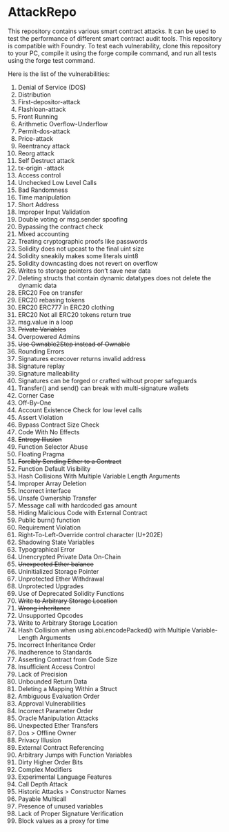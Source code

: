 # AttackRepo
This repository contains various smart contract attacks. It can be used to test the performance of different smart contract audit tools. This repository is compatible with Foundry. To test each vulnerability, clone this repository to your PC, compile it using the forge compile command, and run all tests using the forge test command.

Here is the list of the vulnerabilities: 

 
 1.	Denial of Service (DOS)
 2.	Distribution
 3.	First-depositor-attack
 4.	Flashloan-attack
 5.	Front Running
 6.	Arithmetic Overflow-Underflow
 7.	Permit-dos-attack
 8.	Price-attack
 9.	Reentrancy attack
10.	Reorg attack
11.	Self Destruct attack
12.	tx-origin -attack
13.	Access control
14.	Unchecked Low Level Calls
15.	Bad Randomness
16.	Time manipulation
17.	Short Address
18.	Improper Input Validation
19.	Double voting or msg.sender spoofing
20.	Bypassing the contract check
21.	Mixed accounting
22.	Treating cryptographic proofs like passwords
23.	Solidity does not upcast to the final uint size
24.	Solidity sneakily makes some literals uint8
25.	Solidity downcasting does not revert on overflow
26.	Writes to storage pointers don’t save new data
27.	Deleting structs that contain dynamic datatypes does not delete the dynamic data
28.	ERC20 Fee on transfer
29.	ERC20 rebasing tokens
30.	ERC20 ERC777 in ERC20 clothing
31.	ERC20 Not all ERC20 tokens return true
32.	msg.value in a loop
33.	~~Private Variables~~
34.	Overpowered Admins
35.	~~Use Ownable2Step instead of Ownable~~
36.	Rounding Errors
37.	Signatures ecrecover returns invalid address
38.	Signature replay
39.	Signature malleability
40.	Signatures can be forged or crafted without proper safeguards
41.	Transfer() and send() can break with multi-signature wallets
42.	Corner Case
43.	Off-By-One
44.	Account Existence Check for low level calls
45.	Assert Violation
46.	Bypass Contract Size Check
47.	Code With No Effects
48.	~~Entropy Illusion~~
49.	Function Selector Abuse
50.	Floating Pragma
51.	~~Forcibly Sending Ether to a Contract~~
52.	Function Default Visibility
53.	Hash Collisions With Multiple Variable Length Arguments
54.	Improper Array Deletion
55.	Incorrect interface
56.	Unsafe Ownership Transfer
57.	Message call with hardcoded gas amount
58.	Hiding Malicious Code with External Contract
59.	Public burn() function
60.	Requirement Violation
61.	Right-To-Left-Override control character (U+202E)
62.	Shadowing State Variables
63.	Typographical Error
64.	Unencrypted Private Data On-Chain
65.	~~Unexpected Ether balance~~
66.	Uninitialized Storage Pointer
67.	Unprotected Ether Withdrawal
68.	Unprotected Upgrades
69.	Use of Deprecated Solidity Functions
70.	~~Write to Arbitrary Storage Location~~
71.	~~Wrong inheritance~~
72.	Unsupported Opcodes
73.	Write to Arbitrary Storage Location
74.	Hash Collision when using abi.encodePacked() with Multiple Variable-Length Arguments
75.	Incorrect Inheritance Order
76.	Inadherence to Standards
77.	Asserting Contract from Code Size
78.	Insufficient Access Control
79.	Lack of Precision
80.	Unbounded Return Data
81.	Deleting a Mapping Within a Struct
82.	Ambiguous Evaluation Order
83.	Approval Vulnerabilities
84.	Incorrect Parameter Order
85.	Oracle Manipulation Attacks
86.	Unexpected Ether Transfers
87.	Dos > Offline Owner
88.	Privacy Illusion
89.	External Contract Referencing
90.	Arbitrary Jumps with Function Variables
91.	Dirty Higher Order Bits
92.	Complex Modifiers
93.	Experimental Language Features
94.	Call Depth Attack
95.	Historic Attacks > Constructor Names
96.	Payable Multicall
97.	Presence of unused variables
98.	Lack of Proper Signature Verification
99.	Block values as a proxy for time

 